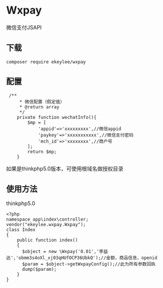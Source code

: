 # Wxpay
微信支付JSAPI

## 下载
```
composer require ekeylee/wxpay
```

## 配置
```
 /**
     * 微信配置（假定值）
     * @return array
     */
    private function wechatInfo(){
        $mp = [
            'appid'=>'xxxxxxxxx',//微信appid
            'paykey'=>'xxxxxxxxxxx',//微信支付密码
            'mch_id'=>'xxxxxxxx',//商户号
        ];
        return $mp;
    }
```
如果是thinkphp5.0版本，可使用根域名做授权目录


## 使用方法
thinkphp5.0

```
<?php
namespace app\index\controller;
vendor("ekeylee.wxpay.Wxpay");
class Index
{
    public function index()
    {
      $object = new \Wxpay('0.01','李益达','obmm3s4oXl_xj03qHUfOCP36UbkQ');//金额，商品信息，openid
      $param = $object->getWxpayConfig();//此为所有参数回执
      dump($param);
    }
}
```
